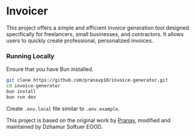 # Invoicer

This project offers a simple and efficient invoice generation tool designed specifically for freelancers, small businesses, and contractors. It allows users to quickly create professional, personalized invoices.

### Running Locally

Ensure that you have Bun installed.

```bash
git clone https://github.com/pranavp10/invoice-generator.git
cd invoice-generator
bun install
bun run dev
```

Create `.env.local` file similar to `.env.example`.

This project is based on the original work by [Pranav](https://github.com/pranavp10), modified and maintained by Dzhamur Softuer EOOD.
